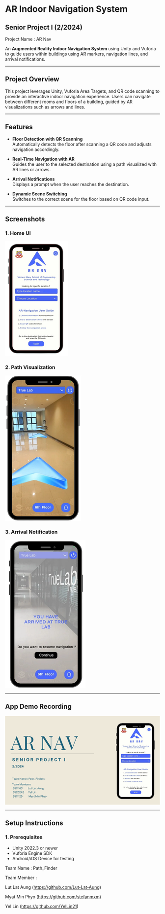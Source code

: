 
# **AR Indoor Navigation System**
Senior Project I (2/2024)
------------------------------------------
Project Name : AR Nav

An **Augmented Reality Indoor Navigation System** using Unity and Vuforia to guide users within buildings using AR markers, navigation lines, and arrival notifications.

---

## **Project Overview**

This project leverages Unity, Vuforia Area Targets, and QR code scanning to provide an interactive indoor navigation experience. Users can navigate between different rooms and floors of a building, guided by AR visualizations such as arrows and lines.

---

## **Features**

- **Floor Detection with QR Scanning**  
  Automatically detects the floor after scanning a QR code and adjusts navigation accordingly.

- **Real-Time Navigation with AR**  
  Guides the user to the selected destination using a path visualized with AR lines or arrows.

- **Arrival Notifications**  
  Displays a prompt when the user reaches the destination.

- **Dynamic Scene Switching**  
  Switches to the correct scene for the floor based on QR code input.

---

## **Screenshots**


### **1. Home UI**

![Alt text](https://github.com/Lut-Lat-Aung/AR_Navigation_System/blob/main/images/Home.png)

### **2. Path Visualization**
![Alt text](https://github.com/Lut-Lat-Aung/AR_Navigation_System/blob/main/images/Navigation.png)

### **3. Arrival Notification**
![Alt text](https://github.com/Lut-Lat-Aung/AR_Navigation_System/blob/main/images/Arrival_Notification.png)

---

## **App Demo Recording**

[![IMAGE ALT TEXT HERE](https://github.com/Lut-Lat-Aung/AR_Navigation_System/blob/main/images/Video.png)](https://youtu.be/9fWGtmKCJMo?si=u8yac3LsYyJPuCQc)

---

## **Setup Instructions**

### **1. Prerequisites**
- Unity 2022.3 or newer
- Vuforia Engine SDK
- Android/iOS Device for testing


    
Team Name : Path_Finder

Team Member :

Lut Lat Aung (https://github.com/Lut-Lat-Aung)

Myat Min Phyo (https://github.com/stefanmxm)

Yel Lin (https://github.com/YelLin21)
